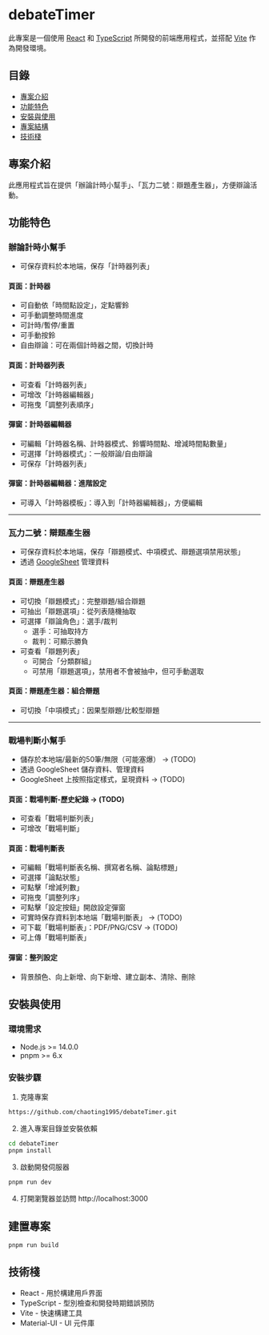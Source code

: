 # debateTimer

此專案是一個使用 [React](https://reactjs.org/) 和 [TypeScript](https://www.typescriptlang.org/) 所開發的前端應用程式，並搭配 [Vite](https://vitejs.dev/) 作為開發環境。

## 目錄

- [專案介紹](#專案介紹)
- [功能特色](#功能特色)
- [安裝與使用](#安裝與使用)
- [專案結構](#專案結構)
- [技術棧](#技術棧)

## 專案介紹

此應用程式旨在提供「辦論計時小幫手」、「瓦力二號：辯題產生器」，方便辯論活動。

## 功能特色

### 辦論計時小幫手
- 可保存資料於本地端，保存「計時器列表」

#### 頁面：計時器
- 可自動依「時間點設定」，定點響鈴
- 可手動調整時間進度
- 可計時/暫停/重置
- 可手動按鈴
- 自由辯論：可在兩個計時器之間，切換計時

#### 頁面：計時器列表
- 可查看「計時器列表」
- 可增改「計時器編輯器」
- 可拖曳「調整列表順序」

#### 彈窗：計時器編輯器
- 可編輯「計時器名稱、計時器模式、鈴響時間點、增減時間點數量」
- 可選擇「計時器模式」：一般辯論/自由辯論
- 可保存「計時器列表」

#### 彈窗：計時器編輯器：進階設定
- 可導入「計時器模板」：導入到「計時器編輯器」，方便編輯

---

### 瓦力二號：辯題產生器
- 可保存資料於本地端，保存「辯題模式、中項模式、辯題選項禁用狀態」
- 透過 [GoogleSheet](https://docs.google.com/spreadsheets/d/19Kq4FNRxRojCDajOtSCdS38d_cSB_MZnXRY0Od-tDig/edit?gid=0#gid=0) 管理資料

#### 頁面：辯題產生器
- 可切換「辯題模式」：完整辯題/組合辯題
- 可抽出「辯題選項」：從列表隨機抽取
- 可選擇「辯論角色」：選手/裁判
  - 選手：可抽取持方
  - 裁判：可顯示勝負
- 可查看「辯題列表」
  - 可開合「分類群組」
  - 可禁用「辯題選項」，禁用者不會被抽中，但可手動選取

#### 頁面：辯題產生器：組合辯題
- 可切換「中項模式」：因果型辯題/比較型辯題

---

### 戰場判斷小幫手
- 儲存於本地端/最新的50筆/無限（可能塞爆） -> (TODO)
- 透過 GoogleSheet 儲存資料、管理資料
- GoogleSheet 上按照指定樣式，呈現資料 -> (TODO)

#### 頁面：戰場判斷-歷史紀錄  -> (TODO)
- 可查看「戰場判斷列表」
- 可增改「戰場判斷」

#### 頁面：戰場判斷表
- 可編輯「戰場判斷表名稱、撰寫者名稱、論點標題」
- 可選擇「論點狀態」
- 可點擊「增減列數」
- 可拖曳「調整列序」
- 可點擊「設定按鈕」開啟設定彈窗
- 可實時保存資料到本地端「戰場判斷表」 -> (TODO)
- 可下載「戰場判斷表」：PDF/PNG/CSV -> (TODO)
- 可上傳「戰場判斷表」

#### 彈窗：整列設定
- 背景顏色、向上新增、向下新增、建立副本、清除、刪除

## 安裝與使用

### 環境需求

- Node.js >= 14.0.0
- pnpm >= 6.x

### 安裝步驟

1. 克隆專案

```bash
https://github.com/chaoting1995/debateTimer.git
```

2. 進入專案目錄並安裝依賴

```bash
cd debateTimer
pnpm install
```

3. 啟動開發伺服器

```bash
pnpm run dev
```

4. 打開瀏覽器並訪問 http://localhost:3000

## 建置專案
```bash
pnpm run build
```

## 技術棧
- React - 用於構建用戶界面
- TypeScript - 型別檢查和開發時期錯誤預防
- Vite - 快速構建工具
- Material-UI - UI 元件庫